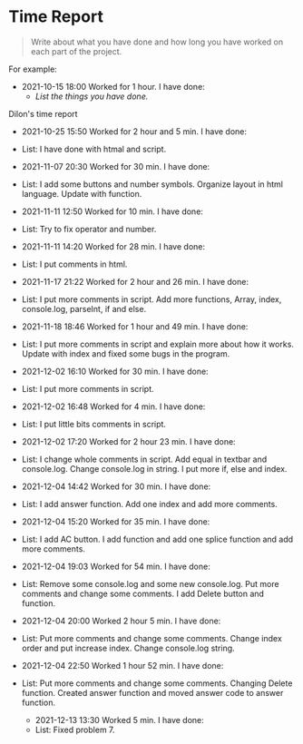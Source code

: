 # Time Report

> Write about what you have done and how long you have worked on each part of the project.

For example: 

- 2021-10-15 18:00 Worked for 1 hour. I have done:
  - *List the things you have done.*


Dilon's time report
- 2021-10-25 15:50 Worked for 2 hour and 5 min. I have done:
- List: I have done with htmal and script.


- 2021-11-07 20:30 Worked for 30 min. I have done:
- List: I add some buttons and number symbols. 
        Organize layout in html language.
        Update with function.


- 2021-11-11 12:50 Worked for 10 min. I have done:
- List: Try to fix operator and number.


- 2021-11-11 14:20 Worked for 28 min. I have done:
- List: I put comments in html.


- 2021-11-17 21:22 Worked for 2 hour and 26 min. I have done:
- List: I put more comments in script.
        Add more functions, Array, index, console.log, parseInt, if and else.


- 2021-11-18 18:46 Worked for 1 hour and 49 min. I have done:
- List: I put more comments in script and explain more about how it works.
        Update with index and fixed some bugs in the program.


- 2021-12-02 16:10 Worked for 30 min. I have done:
- List: I put more comments in script.


- 2021-12-02 16:48 Worked for 4 min. I have done:
- List: I put little bits comments in script.


- 2021-12-02 17:20 Worked for 2 hour 23 min. I have done:
- List: I change whole comments in script. 
        Add equal in textbar and console.log.
        Change console.log in string. 
        I put more if, else and index.


- 2021-12-04 14:42 Worked for 30 min. I have done:
- List: I add answer function.
        Add one index and add more comments.


- 2021-12-04 15:20 Worked for 35 min. I have done:
- List: I add AC button.
        I add function and add one splice function and add more comments.


- 2021-12-04 19:03 Worked for 54 min. I have done:
- List: Remove some console.log and some new console.log.
        Put more comments and change some comments.
        I add Delete button and function.


- 2021-12-04 20:00 Worked 2 hour 5 min. I have done:
- List: Put more comments and change some comments.
        Change index order and put increase index.
        Change console.log string.


- 2021-12-04 22:50 Worked 1 hour 52 min. I have done:
- List: Put more comments and change some comments.
        Changing Delete function.
        Created answer function and moved answer code to answer function.
  

  - 2021-12-13 13:30 Worked 5 min. I have done:
  - List: Fixed problem 7.